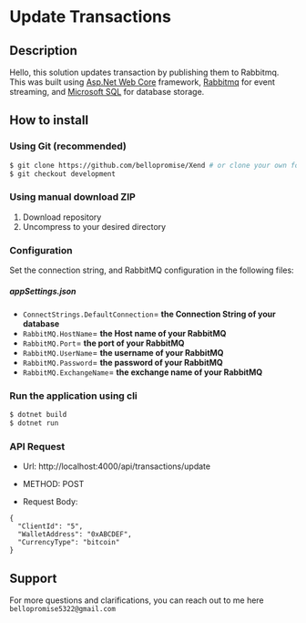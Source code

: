 # Update Transactions

## Description

Hello, this  solution updates transaction by publishing them to Rabbitmq.  This was built using [Asp.Net Web Core](https://learn.microsoft.com/en-us/aspnet/core/introduction-to-aspnet-core?view=aspnetcore-7.0) framework, [Rabbitmq](https://www.rabbitmq.com/) for event streaming, and [Microsoft SQL](https://www.microsoft.com/en-us/sql-server/sql-server-downloads) for database storage.

## How to install

### Using Git (recommended)

```sh
$ git clone https://github.com/bellopromise/Xend # or clone your own fork
$ git checkout development
```
### Using manual download ZIP

1.  Download repository
2.  Uncompress to your desired directory


### Configuration

Set the connection string, and RabbitMQ configuration in the following files:

##### appSettings.json

-   `ConnectStrings.DefaultConnection`= **the Connection String of your database**
-   `RabbitMQ.HostName`= **the Host name of your RabbitMQ**
-   `RabbitMQ.Port`= **the port of your RabbitMQ**
-   `RabbitMQ.UserName`= **the username of your RabbitMQ**
-   `RabbitMQ.Password`= **the password of your RabbitMQ**
-   `RabbitMQ.ExchangeName`= **the exchange name of your RabbitMQ**

### Run the application using cli 
```bash
$ dotnet build
$ dotnet run
```

### API Request

- Url: http://localhost:4000/api/transactions/update
- METHOD: POST

- Request Body:

```
{
  "ClientId": "5",
  "WalletAddress": "0xABCDEF",
  "CurrencyType": "bitcoin"
}
```

## Support
For more questions and clarifications, you can reach out to me here `bellopromise5322@gmail.com`


